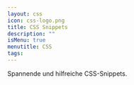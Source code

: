 ```yaml
---
layout: css
icon: css-logo.png
title: CSS Snippets
description: ""
isMenu: true
menutitle: CSS
tags:
---
```


Spannende und hilfreiche CSS-Snippets.

 [1]: #
 [2]: #